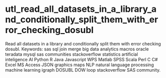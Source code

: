 # utl_read_all_datasets_in_a_library_and_conditionally_split_them_with_error_checking_dosubl
Read all datasets in a library and conditionally split them with error checking dosubl.  Keywords: sas sql join merge big data analytics macros oracle teradata mysql sas communities stackoverflow statistics artificial inteligence AI Python R Java Javascript WPS Matlab SPSS Scala Perl C C# Excel MS Access JSON graphics maps NLP natural language processing machine learning igraph DOSUBL DOW loop stackoverflow SAS community.
